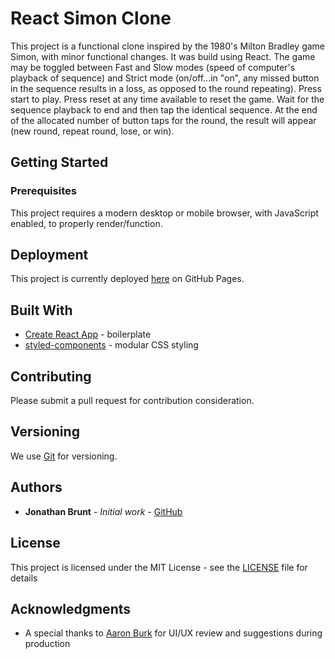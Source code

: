 # React Simon Clone

This project is a functional clone inspired by the 1980's Milton Bradley game Simon, with minor functional changes. It was build using React. The game may be toggled between Fast and Slow modes (speed of computer's playback of sequence) and Strict mode (on/off...in "on", any missed button in the sequence results in a loss, as opposed to the round repeating). Press start to play. Press reset at any time available to reset the game. Wait for the sequence playback to end and then tap the identical sequence. At the end of the allocated number of button taps for the round, the result will appear (new round, repeat round, lose, or win).

## Getting Started

### Prerequisites

This project requires a modern desktop or mobile browser, with JavaScript enabled, to properly render/function.

## Deployment

This project is currently deployed [here](https://jonbrunt.github.io/React-Simon-Clone/) on GitHub Pages.

## Built With

* [Create React App](https://github.com/facebook/create-react-app) - boilerplate
* [styled-components](https://www.styled-components.com) - modular CSS styling

## Contributing

Please submit a pull request for contribution consideration.

## Versioning

We use [Git](https://git-scm.com/) for versioning.

## Authors

* **Jonathan Brunt** - *Initial work* - [GitHub](https://github.com/jonbrunt)

## License

This project is licensed under the MIT License - see the [LICENSE](LICENSE) file for details

## Acknowledgments

* A special thanks to [Aaron Burk](https://github.com/Arkoma) for UI/UX review and suggestions during production
